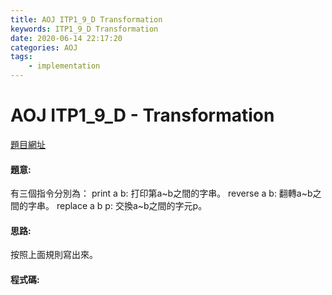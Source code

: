 ```yaml
---
title: AOJ ITP1_9_D Transformation
keywords: ITP1_9_D Transformation
date: 2020-06-14 22:17:20
categories: AOJ
tags:
    - implementation
---
```

# AOJ ITP1_9_D - Transformation
[題目網址](https://onlinejudge.u-aizu.ac.jp/courses/lesson/2/ITP1/all/ITP1_9_D)

#### 題意:
有三個指令分別為：
print a b: 打印第a~b之間的字串。
reverse a b: 翻轉a~b之間的字串。
replace a b p: 交換a~b之間的字元p。
<!-- more -->
#### 思路:
按照上面規則寫出來。

#### 程式碼:
<script src="https://gist.github.com/Daviswww/2a8a3e2d040349f938b37b9c500f9969.js"></script>